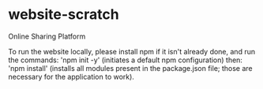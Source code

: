 # website-scratch
Online Sharing Platform

To run the website locally, please install npm if it isn't already done, and run the commands:
'npm init -y' (initiates a default npm configuration)
then:
'npm install' (installs all modules present in the package.json file; those are necessary for the application to work).